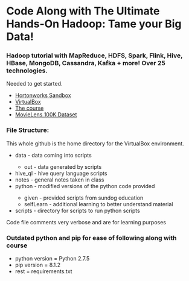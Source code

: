 <body>
  <div>
    <h1>Code Along with The Ultimate Hands-On Hadoop: Tame your Big Data!</h1>
    <h3>Hadoop tutorial with MapReduce, HDFS, Spark, Flink, Hive, HBase, MongoDB, Cassandra, Kafka + more! Over 25 technologies.</h3>
  </div>
  <div>
    <p>Needed to get started.</p>
    <ul>
      <li>
        <a href="https://www.cloudera.com/downloads/hortonworks-sandbox.html">Hortonworks Sandbox</a>
      </li>
      <li>
        <a href="https://www.virtualbox.org/">VirtualBox</a>
      </li>
      <li>
        <a href="https://www.udemy.com/course/the-ultimate-hands-on-hadoop-tame-your-big-data/?src=sac&kw=ultimate+hands-on">The course</a>
      </li>
      <li>
        <a href="https://grouplens.org/datasets/movielens/100k/">MovieLens 100K Dataset</a>
      </li>
    </ul>
  </div>
  <div>
    <h3>File Structure:</h3>
    <p>This whole github is the home directory for the VirtualBox environment.</p>
    <ul>
      <li>data - data coming into scripts</li>
      <ul>
          <li>out - data generated by scripts</li>
      </ul>
      <li>hive_ql - hive query language scripts</li>
      <li>notes - general notes taken in class</li>
      <li>python - modified versions of the python code provided</li>
      <ul>
        <li>given - provided scripts from sundog education</li>
        <li>selfLearn - additional learning to better understand material</li>
      </ul>
      <li>scripts - directory for scripts to run python scripts</li>
    </ul>
    <p>Code file comments very verbose and are for learning purposes</p>
  </div>
  <div>
    <h3>Outdated python and pip for ease of following along with course</h3>
    <ul>
      <li>python version = Python 2.7.5</li>
      <li>pip version = 8.1.2</li>
      <li>rest = requirements.txt</li>
    </ul>
  </div>
</body>
